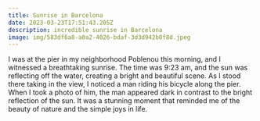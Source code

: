 ```yaml
---
title: Sunrise in Barcelona
date: 2023-03-23T17:51:43.205Z
description: incredible sunrise in Barcelona
image: img/583df6a8-a0a2-4026-bdaf-3d3d942b0f8d.jpeg
---
```



I was at the pier in my neighborhood Poblenou this morning, and I witnessed a breathtaking sunrise. The time was 9:23 am, and the sun was reflecting off the water, creating a bright and beautiful scene. As I stood there taking in the view, I noticed a man riding his bicycle along the pier. When I took a photo of him, the man appeared dark in contrast to the bright reflection of the sun. It was a stunning moment that reminded me of the beauty of nature and the simple joys in life.